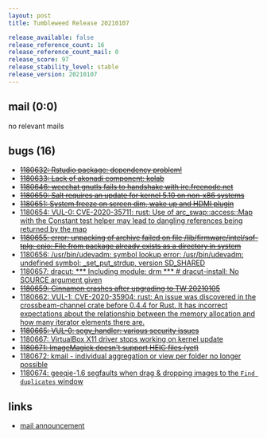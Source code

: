 ```yaml
---
layout: post
title: Tumbleweed Release 20210107

release_available: false
release_reference_count: 16
release_reference_count_mail: 0
release_score: 97
release_stability_level: stable
release_version: 20210107
---
```


## mail (0:0)

no relevant mails

## bugs (16)

<!--more-->

- ~~[1180632: Rstudio package: dependency problem!](https://bugzilla.opensuse.org/show_bug.cgi?id=1180632)~~
- ~~[1180633: Lack of akonadi component: kolab](https://bugzilla.opensuse.org/show_bug.cgi?id=1180633)~~
- ~~[1180646: weechat gnutls fails to handshake with irc.freenode.net](https://bugzilla.opensuse.org/show_bug.cgi?id=1180646)~~
- ~~[1180650: Salt requires an update for kernel 5.10 on non-x86 systems](https://bugzilla.opensuse.org/show_bug.cgi?id=1180650)~~
- ~~[1180651: System freeze on screen dim, wake up and HDMI plugin](https://bugzilla.opensuse.org/show_bug.cgi?id=1180651)~~
- [1180654: VUL-0: CVE-2020-35711: rust: Use of arc_swap::access::Map with the Constant test helper may lead to dangling references being returned by the map](https://bugzilla.opensuse.org/show_bug.cgi?id=1180654)
- ~~[1180655: error: unpacking of archive failed on file /lib/firmware/intel/sof-tplg: cpio: File from package already exists as a directory in system](https://bugzilla.opensuse.org/show_bug.cgi?id=1180655)~~
- [1180656: /usr/bin/udevadm: symbol lookup error: /usr/bin/udevadm: undefined symbol: _set_put_strdup, version SD_SHARED](https://bugzilla.opensuse.org/show_bug.cgi?id=1180656)
- [1180657: dracut: *** Including module: drm *** # dracut-install: No SOURCE argument given](https://bugzilla.opensuse.org/show_bug.cgi?id=1180657)
- ~~[1180659: Cinnamon crashes after upgrading to TW 20210105](https://bugzilla.opensuse.org/show_bug.cgi?id=1180659)~~
- [1180662: VUL-1: CVE-2020-35904: rust: An issue was discovered in the crossbeam-channel crate before 0.4.4 for Rust. It has incorrect expectations about the relationship between the memory allocation and how many iterator elements there are.](https://bugzilla.opensuse.org/show_bug.cgi?id=1180662)
- ~~[1180665: VUL-0: segv_handler: various security issues](https://bugzilla.opensuse.org/show_bug.cgi?id=1180665)~~
- [1180667: VirtualBox X11 driver stops working on kernel update](https://bugzilla.opensuse.org/show_bug.cgi?id=1180667)
- ~~[1180671: ImageMagick doesn't support HEIC files (yet)](https://bugzilla.opensuse.org/show_bug.cgi?id=1180671)~~
- [1180672: kmail - individual aggregation or view per folder no longer possible](https://bugzilla.opensuse.org/show_bug.cgi?id=1180672)
- [1180674: geeqie-1.6 segfaults when drag & dropping images to the `Find duplicates` window](https://bugzilla.opensuse.org/show_bug.cgi?id=1180674)



## links

- [mail announcement](https://github.com/boombatower/tumbleweed-review/issues/10)
